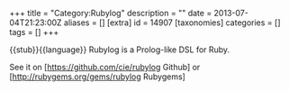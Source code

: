 +++
title = "Category:Rubylog"
description = ""
date = 2013-07-04T21:23:00Z
aliases = []
[extra]
id = 14907
[taxonomies]
categories = []
tags = []
+++

{{stub}}{{language}}
Rubylog is a Prolog-like DSL for Ruby.

See it on [https://github.com/cie/rubylog Github] or  [http://rubygems.org/gems/rubylog Rubygems]
